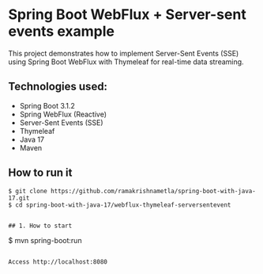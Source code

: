 # Spring Boot WebFlux + Server-sent events example

This project demonstrates how to implement Server-Sent Events (SSE) using Spring Boot WebFlux with Thymeleaf for real-time data streaming.

## Technologies used:
* Spring Boot 3.1.2
* Spring WebFlux (Reactive)
* Server-Sent Events (SSE)
* Thymeleaf
* Java 17
* Maven

## How to run it
```
$ git clone https://github.com/ramakrishnametla/spring-boot-with-java-17.git
$ cd spring-boot-with-java-17/webflux-thymeleaf-serversentevent


## 1. How to start
```
$ mvn spring-boot:run
```

Access http://localhost:8080
